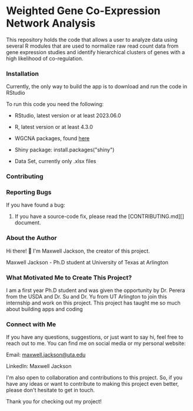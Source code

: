 # Weighted Gene Co-Expression Network Analysis
This repository holds the code that allows a user to analyze data using several R modules that are used to normalize raw read count data from gene expression studies and identify
hierarchical clusters of genes with a high likelihood of co-regulation.

### Installation
Currently, the only way to build the app is to download and run the code in RStudio

To run this code you need the following:
* RStudio, latest version or at least 2023.06.0
  
* R, latest version or at least 4.3.0
  
* WGCNA packages, found [here]
  
* Shiny package: install.packages("shiny")
  
* Data Set, currently only .xlsx files
  
[here]:https://horvath.genetics.ucla.edu/html/CoexpressionNetwork/Rpackages/WGCNA/InstallationInstructions.html

### Contributing


### Reporting Bugs

If you have found a bug:

1. If you have a source-code fix, please read the [CONTRIBUTING.md][] document.


### About the Author

Hi there! 👋 I'm Maxwell Jackson, the creator of this project.

Maxwell Jackson - Ph.D student at University of Texas at Arlington

### What Motivated Me to Create This Project?

I am a first year Ph.D student and was given the opportunity by Dr. Perera from the USDA and Dr. Su and Dr. Yu from UT Arlington to join this internship and work on this project. This project has taught me so much about building apps and coding

### Connect with Me

If you have any questions, suggestions, or just want to say hi, feel free to reach out to me. You can find me on social media or my personal website:

Email: maxwell.jackson@uta.edu

LinkedIn: Maxwell Jackson

I'm also open to collaboration and contributions to this project. So, if you have any ideas or want to contribute to making this project even better, please don't hesitate to get in touch.

Thank you for checking out my project!


